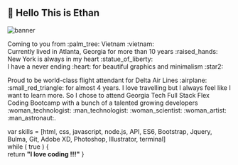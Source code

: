## :eyes: Hello This is Ethan 
![banner](https://user-images.githubusercontent.com/64672854/89487802-617d4800-d774-11ea-97dc-88cc906aee10.png)
<p>Coming to you from :palm_tree: Vietnam :vietnam: <br>
Currently lived in Atlanta, Georgia for more than 10 years :raised_hands:<br>
New York is always in my heart :statue_of_liberty: <br>
I have a never ending :heart: for beautiful graphics and minimalism :star2: </p>

<p> Proud to be world-class flight attendant for Delta Air Lines :airplane: :small_red_triangle: for almost 4 years. I love travelling but I always feel like I want to learn more. So I chose to attend Georgia Tech Full Stack Flex Coding Bootcamp with a bunch of a talented growing developers :woman_technologist: :man_technologist: :woman_scientist: :woman_artist: :man_astronaut:.<br>

var skills = \[html, css, javascript, node.js, API, ES6, Bootstrap, Jquery, Bulma, Git, Adobe XD, Photoshop, Illustrator, terminal\] <br>
while ( true ) { <br>
return  <strong>"I love coding !!!"</strong>
}



